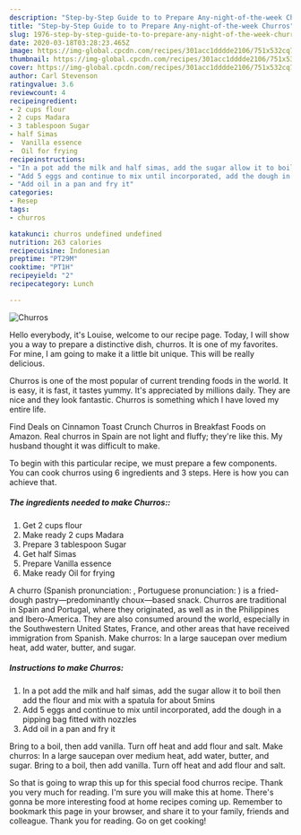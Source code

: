 ```yaml
---
description: "Step-by-Step Guide to to Prepare Any-night-of-the-week Churros"
title: "Step-by-Step Guide to to Prepare Any-night-of-the-week Churros"
slug: 1976-step-by-step-guide-to-to-prepare-any-night-of-the-week-churros
date: 2020-03-18T03:28:23.465Z
image: https://img-global.cpcdn.com/recipes/301acc1dddde2106/751x532cq70/churros-recipe-main-photo.jpg
thumbnail: https://img-global.cpcdn.com/recipes/301acc1dddde2106/751x532cq70/churros-recipe-main-photo.jpg
cover: https://img-global.cpcdn.com/recipes/301acc1dddde2106/751x532cq70/churros-recipe-main-photo.jpg
author: Carl Stevenson
ratingvalue: 3.6
reviewcount: 4
recipeingredient:
- 2 cups flour
- 2 cups Madara
- 3 tablespoon Sugar
- half Simas
-  Vanilla essence
-  Oil for frying
recipeinstructions:
- "In a pot add the milk and half simas, add the sugar allow it to boil then add the flour and mix with a spatula for about 5mins"
- "Add 5 eggs and continue to mix until incorporated, add the dough in a pipping bag fitted with nozzles"
- "Add oil in a pan and fry it"
categories:
- Resep
tags:
- churros

katakunci: churros undefined undefined
nutrition: 263 calories
recipecuisine: Indonesian
preptime: "PT29M"
cooktime: "PT1H"
recipeyield: "2"
recipecategory: Lunch

---
```



![Churros](https://img-global.cpcdn.com/recipes/301acc1dddde2106/751x532cq70/churros-recipe-main-photo.jpg)

Hello everybody, it's Louise, welcome to our recipe page. Today, I will show you a way to prepare a distinctive dish, churros. It is one of my favorites. For mine, I am going to make it a little bit unique. This will be really delicious.

Churros is one of the most popular of current trending foods in the world. It is easy, it is fast, it tastes yummy. It's appreciated by millions daily. They are nice and they look fantastic. Churros is something which I have loved my entire life.

Find Deals on Cinnamon Toast Crunch Churros in Breakfast Foods on Amazon. Real churros in Spain are not light and fluffy; they&#39;re like this. My husband thought it was difficult to make.


To begin with this particular recipe, we must prepare a few components. You can cook churros using 6 ingredients and 3 steps. Here is how you can achieve that.

##### The ingredients needed to make Churros::

1. Get 2 cups flour
1. Make ready 2 cups Madara
1. Prepare 3 tablespoon Sugar
1. Get half Simas
1. Prepare  Vanilla essence
1. Make ready  Oil for frying


A churro (Spanish pronunciation: , Portuguese pronunciation: ) is a fried-dough pastry—predominantly choux—based snack. Churros are traditional in Spain and Portugal, where they originated, as well as in the Philippines and Ibero-America. They are also consumed around the world, especially in the Southwestern United States, France, and other areas that have received immigration from Spanish. Make churros: In a large saucepan over medium heat, add water, butter, and sugar. 

##### Instructions to make Churros:

1. In a pot add the milk and half simas, add the sugar allow it to boil then add the flour and mix with a spatula for about 5mins
1. Add 5 eggs and continue to mix until incorporated, add the dough in a pipping bag fitted with nozzles
1. Add oil in a pan and fry it


Bring to a boil, then add vanilla. Turn off heat and add flour and salt. Make churros: In a large saucepan over medium heat, add water, butter, and sugar. Bring to a boil, then add vanilla. Turn off heat and add flour and salt. 

So that is going to wrap this up for this special food churros recipe. Thank you very much for reading. I'm sure you will make this at home. There's gonna be more interesting food at home recipes coming up. Remember to bookmark this page in your browser, and share it to your family, friends and colleague. Thank you for reading. Go on get cooking!
